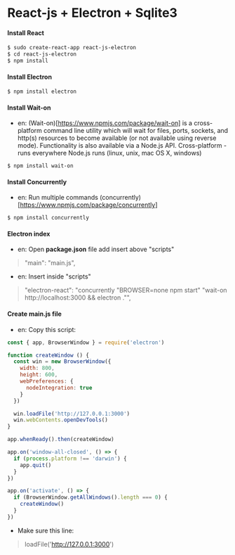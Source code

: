 # React-js + Electron + Sqlite3

#### Install React
```bash
$ sudo create-react-app react-js-electron
$ cd react-js-electron
$ npm install
```

#### Install Electron
```bash
$ npm install electron 
```

#### Install Wait-on
* en: (Wait-on)[https://www.npmjs.com/package/wait-on] is a cross-platform command line utility which will wait for files, ports, sockets, and http(s) resources to become available (or not available using reverse mode). Functionality is also available via a Node.js API. Cross-platform - runs everywhere Node.js runs (linux, unix, mac OS X, windows)
```bash
$ npm install wait-on
```

#### Install Concurrently
* en: Run multiple commands (concurrently)[https://www.npmjs.com/package/concurrently]
```bash
$ npm install concurrently
```

#### Electron index 
* en: Open **package.json** file add insert above "scripts"
> "main": "main.js",
* en: Insert inside "scripts" 
> "electron-react": "concurrently \"BROWSER=none npm start\" \"wait-on http://localhost:3000 && electron .\"",

#### Create main.js file
* en: Copy this script: 
```js
const { app, BrowserWindow } = require('electron')

function createWindow () {
  const win = new BrowserWindow({
    width: 800,
    height: 600,
    webPreferences: {
      nodeIntegration: true
    }
  })

  win.loadFile('http://127.0.0.1:3000')
  win.webContents.openDevTools()
}

app.whenReady().then(createWindow)

app.on('window-all-closed', () => {
  if (process.platform !== 'darwin') {
    app.quit()
  }
})

app.on('activate', () => {
  if (BrowserWindow.getAllWindows().length === 0) {
    createWindow()
  }
})
```
* Make sure this line: 
> loadFile('http://127.0.0.1:3000')

####
```bash
```
####
```bash
```
####
```bash
```
####
```bash
```

<!-- 
React + Electron
https://www.youtube.com/watch?v=2_fROfS8FPE
--
